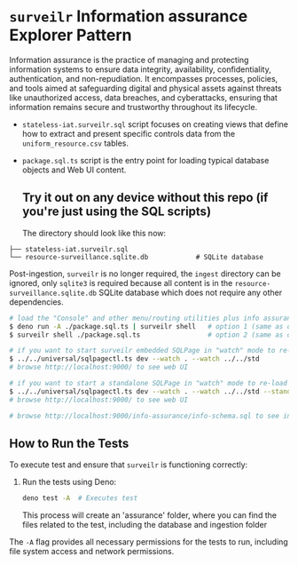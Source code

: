 # `surveilr` Information assurance Explorer Pattern

Information assurance is the practice of managing and protecting information systems to ensure data integrity, availability, confidentiality, authentication, and non-repudiation. It encompasses processes, policies, and tools aimed at safeguarding digital and physical assets against threats like unauthorized access, data breaches, and cyberattacks, ensuring that information remains secure and trustworthy throughout its lifecycle.

- `stateless-iat.surveilr.sql` script focuses on creating views that define how
  to extract and present specific controls data from the `uniform_resource.csv`
  tables.

- `package.sql.ts` script is the entry point for loading typical database
  objects and Web UI content.

  ## Try it out on any device without this repo (if you're just using the SQL scripts)

  The directory should look like this now:

```
├── stateless-iat.surveilr.sql 
└── resource-surveillance.sqlite.db            # SQLite database
```

Post-ingestion, `surveilr` is no longer required, the `ingest` directory can be
ignored, only `sqlite3` is required because all content is in the
`resource-surveillance.sqlite.db` SQLite database which does not require any
other dependencies.

```bash
# load the "Console" and other menu/routing utilities plus info assurance Web UI (both are same, just run one)
$ deno run -A ./package.sql.ts | surveilr shell   # option 1 (same as option 2)
$ surveilr shell ./package.sql.ts                 # option 2 (same as option 1)

# if you want to start surveilr embedded SQLPage in "watch" mode to re-load files automatically
$ ../../universal/sqlpagectl.ts dev --watch . --watch ../../std
# browse http://localhost:9000/ to see web UI

# if you want to start a standalone SQLPage in "watch" mode to re-load files automatically
$ ../../universal/sqlpagectl.ts dev --watch . --watch ../../std --standalone
# browse http://localhost:9000/ to see web UI

# browse http://localhost:9000/info-assurance/info-schema.sql to see info-assurance-specific views and tables
```

## How to Run the Tests

To execute test and ensure that `surveilr` is functioning correctly:

1. Run the tests using Deno:

   ```bash
   deno test -A  # Executes test
   ```

   This process will create an 'assurance' folder, where you can find the files
   related to the test, including the database and ingestion folder

The `-A` flag provides all necessary permissions for the tests to run, including
file system access and network permissions.